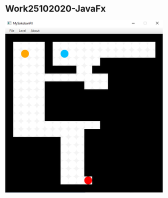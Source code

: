 # Work25102020-JavaFx

![image text](https://github.com/FengJiaming/Work25102020-JavaFx/blob/main/Images/main.png)
